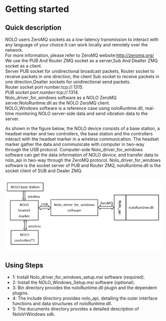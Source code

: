 # Getting started
## Quick description  
NOLO users ZeroMQ sockets as a low-latency transmission to interact with any language of your choice.It can work locally and remotely over the network.  
For more information, please refer to ZeroMQ website:http://zeromq.org/ We use the PUB And Router ZMQ socket as a server,Sub And Dealter ZMQ socket as a client.  
Server PUB socket for unidirectional broadcast packets, Router socket to receive packets in one direction, the client Sub socket to receive packets in one direction,Dealter sockets for unidirectional send packets.   
Router socket port number:tcp://*:1315.  
PUB socket port number:tcp://*:1314.  
Nolo_driver_for_windows software as a NOLO ZeroMQ server.NoloRuntime.dll as the NOLO ZeroMQ client.  
NOLO_Windows software is a reference case using noloRuntime.dll, real-time monitoring NOLO server-side data and send vibration data to the server.  

As shown in the figure below, the NOLO device consists of a base station, a headset marker and two controllers, the base station and the controllers interact with the headset marker in a wireless communication. The headset marker gather the data and communicate with computer in two-way through the USB protocol. Computer-side Nolo_driver_for_windows software can get the data information of NOLO device, and transfer data to nolo_api in two-way through the ZeroMQ protocol. Nolo_driver_for_windows software is the socket server of PUB and Router ZMQ, noloRuntime.dll is the socket client of SUB and Dealer ZMQ.  
<div><img src="./startmessage.PNG"></div>  

## Using Steps
* 1: Install Nolo_driver_for_windows_setup.msi software (required).   
* 2: Install the NOLO_Windows_Setup.msi software (optional).  
* 3: Bin directory provides the noloRuntime.dll plugin and the dependent plugins.  
* 4: The include directory provides nolo_api, detailing the outer interface functions and data structures of noloRuntime.dll.  
* 5: The ducuments directory provides a detailed description of NoloVrWindows sdk.
    
      

